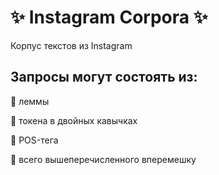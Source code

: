 # ✨ Instagram Corpora ✨
Корпус текстов из Instagram

## Запросы могут состоять из:

📍 леммы

📍 токена в двойных кавычках

📍 POS-тега

📍 всего вышеперечисленного вперемешку
